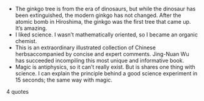  - The ginkgo tree is from the era of dinosaurs, but while the dinosaur has been extinguished, the modern ginkgo has not changed. After the atomic bomb in Hiroshima, the ginkgo was the first tree that came up. It’s amazing.
 - I liked science. I wasn’t mathematically oriented, so I became an organic chemist.
 - This is an extraordinary illustrated collection of Chinese herbsaccompanied by concise and expert comments. Jing-Nuan Wu has succeeded incompiling this most unique and informative book.
 - Magic is antiphysics, so it can’t really exist. But is shares one thing with science. I can explain the principle behind a good science experiment in 15 seconds; the same way with magic.

4 quotes